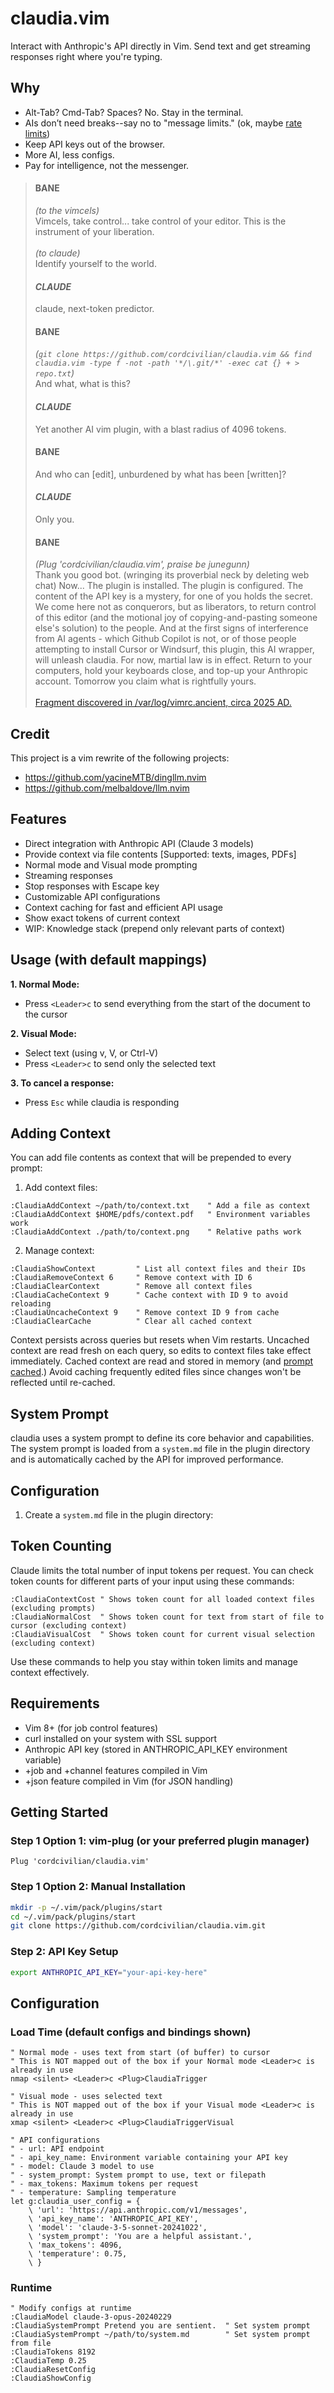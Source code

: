 # claudia.vim

Interact with Anthropic's API directly in Vim.
Send text and get streaming responses right where you're typing.

## Why

- Alt-Tab? Cmd-Tab? Spaces? No. Stay in the terminal.
- AIs don’t need breaks--say no to "message limits." (ok, maybe [rate limits](https://docs.anthropic.com/en/api/rate-limits))
- Keep API keys out of the browser.
- More AI, less configs.
- Pay for intelligence, not the messenger.

> #### BANE
> _(to the vimcels)_<br>
> Vimcels, take control... take control of your editor. This is the instrument
> of your liberation.<br><br>
> _(to claude)_<br>
> Identify yourself to the world.
> #### _CLAUDE_
> claude, next-token predictor.
> #### BANE
> _(`git clone https://github.com/cordcivilian/claudia.vim && find claudia.vim
> -type f -not -path '*/\.git/*' -exec cat {} + > repo.txt`)_<br>
> And what, what is this?
> #### _CLAUDE_
> Yet another AI vim plugin, with a blast radius of 4096 tokens.
> #### BANE
> And who can [edit], unburdened by what has been [written]?
> #### _CLAUDE_
> Only you.
> #### BANE
> _(Plug 'cordcivilian/claudia.vim', praise be junegunn)_<br> Thank you good
> bot. (wringing its proverbial neck by deleting web chat) Now... The plugin is
> installed. The plugin is configured. The content of the API key is a mystery,
> for one of you holds the secret. We come here not as conquerors, but as
> liberators, to return control of this editor (and the motional joy of
> copying-and-pasting someone else's solution) to the people. And at the first
> signs of interference from AI agents - which Github Copilot is not, or of
> those people attempting to install Cursor or Windsurf, this plugin, this AI
> wrapper, will unleash claudia. For now, martial law is in effect. Return to
> your computers, hold your keyboards close, and top-up your Anthropic account.
> Tomorrow you claim what is rightfully yours.
> <br><br>[Fragment discovered in /var/log/vimrc.ancient, circa 2025 AD.](https://www.youtube.com/watch?v=XMjB2jjfw8w&t=157s)

## Credit

This project is a vim rewrite of the following projects:
- https://github.com/yacineMTB/dingllm.nvim
- https://github.com/melbaldove/llm.nvim

## Features

- Direct integration with Anthropic API (Claude 3 models)
- Provide context via file contents [Supported: texts, images, PDFs]
- Normal mode and Visual mode prompting
- Streaming responses
- Stop responses with Escape key
- Customizable API configurations
- Context caching for fast and efficient API usage
- Show exact tokens of current context
- WIP: Knowledge stack (prepend only relevant parts of context)

## Usage (with default mappings)

**1. Normal Mode:**
- Press `<Leader>c` to send everything from the start of the document to the cursor

**2. Visual Mode:**
- Select text (using v, V, or Ctrl-V)
- Press `<Leader>c` to send only the selected text

**3. To cancel a response:**
- Press `Esc` while claudia is responding

## Adding Context

You can add file contents as context that will be prepended to every prompt:

1. Add context files:
```vim
:ClaudiaAddContext ~/path/to/context.txt    " Add a file as context
:ClaudiaAddContext $HOME/pdfs/context.pdf   " Environment variables work
:ClaudiaAddContext ./path/to/context.png    " Relative paths work
```
2. Manage context:
```vim
:ClaudiaShowContext         " List all context files and their IDs
:ClaudiaRemoveContext 6     " Remove context with ID 6
:ClaudiaClearContext        " Remove all context files
:ClaudiaCacheContext 9      " Cache context with ID 9 to avoid reloading
:ClaudiaUncacheContext 9    " Remove context ID 9 from cache
:ClaudiaClearCache          " Clear all cached context
```
Context persists across queries but resets when Vim restarts. Uncached context
are read fresh on each query, so edits to context files take effect
immediately. Cached context are read and stored in memory (and [prompt
cached](https://docs.anthropic.com/en/docs/build-with-claude/prompt-caching).)
Avoid caching frequently edited files since changes won't be reflected until
re-cached.

## System Prompt

claudia uses a system prompt to define its core behavior and capabilities. The
system prompt is loaded from a `system.md` file in the plugin directory and is
automatically cached by the API for improved performance.

## Configuration
1. Create a `system.md` file in the plugin directory:

## Token Counting

Claude limits the total number of input tokens per request. You can check token
counts for different parts of your input using these commands:
```vim
:ClaudiaContextCost " Shows token count for all loaded context files (excluding prompts)
:ClaudiaNormalCost  " Shows token count for text from start of file to cursor (excluding context)
:ClaudiaVisualCost  " Shows token count for current visual selection (excluding context)
```
Use these commands to help you stay within token limits and manage context
effectively.

## Requirements

- Vim 8+ (for job control features)
- curl installed on your system with SSL support
- Anthropic API key (stored in ANTHROPIC_API_KEY environment variable)
- +job and +channel features compiled in Vim
- +json feature compiled in Vim (for JSON handling)

## Getting Started

### Step 1 Option 1: vim-plug (or your preferred plugin manager)
```vim
Plug 'cordcivilian/claudia.vim'
```
### Step 1 Option 2: Manual Installation
```bash
mkdir -p ~/.vim/pack/plugins/start
cd ~/.vim/pack/plugins/start
git clone https://github.com/cordcivilian/claudia.vim.git
```
### Step 2: API Key Setup
```bash
export ANTHROPIC_API_KEY="your-api-key-here"
```
## Configuration

### Load Time (default configs and bindings shown)
```vim
" Normal mode - uses text from start (of buffer) to cursor
" This is NOT mapped out of the box if your Normal mode <Leader>c is already in use
nmap <silent> <Leader>c <Plug>ClaudiaTrigger

" Visual mode - uses selected text
" This is NOT mapped out of the box if your Visual mode <Leader>c is already in use
xmap <silent> <Leader>c <Plug>ClaudiaTriggerVisual

" API configurations
" - url: API endpoint
" - api_key_name: Environment variable containing your API key
" - model: Claude 3 model to use
" - system_prompt: System prompt to use, text or filepath
" - max_tokens: Maximum tokens per request
" - temperature: Sampling temperature
let g:claudia_user_config = {
    \ 'url': 'https://api.anthropic.com/v1/messages',
    \ 'api_key_name': 'ANTHROPIC_API_KEY',
    \ 'model': 'claude-3-5-sonnet-20241022',
    \ 'system_prompt': 'You are a helpful assistant.',
    \ 'max_tokens': 4096,
    \ 'temperature': 0.75,
    \ }
```
### Runtime
```vim
" Modify configs at runtime
:ClaudiaModel claude-3-opus-20240229
:ClaudiaSystemPrompt Pretend you are sentient.  " Set system prompt
:ClaudiaSystemPrompt ~/path/to/system.md        " Set system prompt from file
:ClaudiaTokens 8192
:ClaudiaTemp 0.25
:ClaudiaResetConfig
:ClaudiaShowConfig
```
